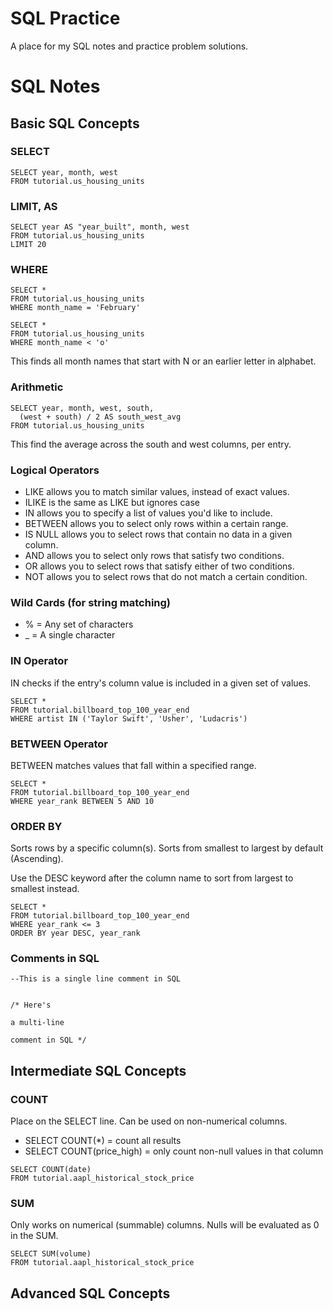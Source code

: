 # SQL Practice
A place for my SQL notes and practice problem solutions.


# SQL Notes

## Basic SQL Concepts

### SELECT
```
SELECT year, month, west
FROM tutorial.us_housing_units
```

### LIMIT, AS
```
SELECT year AS "year_built", month, west
FROM tutorial.us_housing_units
LIMIT 20
```

### WHERE
```
SELECT *
FROM tutorial.us_housing_units
WHERE month_name = 'February'
```

```
SELECT *
FROM tutorial.us_housing_units
WHERE month_name < 'o'
```
This finds all month names that start with N or an earlier letter in alphabet. 

### Arithmetic
```
SELECT year, month, west, south,
  (west + south) / 2 AS south_west_avg
FROM tutorial.us_housing_units
```
This find the average across the south and west columns, per entry.

### Logical Operators 

- LIKE allows you to match similar values, instead of exact values.
- ILIKE is the same as LIKE but ignores case
- IN allows you to specify a list of values you'd like to include.
- BETWEEN allows you to select only rows within a certain range.
- IS NULL allows you to select rows that contain no data in a given column.
- AND allows you to select only rows that satisfy two conditions.
- OR allows you to select rows that satisfy either of two conditions.
- NOT allows you to select rows that do not match a certain condition.

### Wild Cards (for string matching)

- % = Any set of characters
- _ = A single character

### IN Operator

IN checks if the entry's column value is included in a given set of values.

```
SELECT *
FROM tutorial.billboard_top_100_year_end
WHERE artist IN ('Taylor Swift', 'Usher', 'Ludacris')
```

### BETWEEN Operator

BETWEEN matches values that fall within a specified range.

```
SELECT *
FROM tutorial.billboard_top_100_year_end
WHERE year_rank BETWEEN 5 AND 10
```

### ORDER BY

Sorts rows by a specific column(s). Sorts from smallest to largest by default (Ascending).

Use the DESC keyword after the column name to sort from largest to smallest instead.

```
SELECT *
FROM tutorial.billboard_top_100_year_end
WHERE year_rank <= 3
ORDER BY year DESC, year_rank
```

### Comments in SQL
```
--This is a single line comment in SQL


/* Here's

a multi-line

comment in SQL */
```

## Intermediate SQL Concepts

### COUNT

Place on the SELECT line. Can be used on non-numerical columns.

- SELECT COUNT(*) = count all results
- SELECT COUNT(price_high) = only count non-null values in that column

```
SELECT COUNT(date)
FROM tutorial.aapl_historical_stock_price
```

### SUM

Only works on numerical (summable) columns. Nulls will be evaluated as 0 in the SUM.

```
SELECT SUM(volume)
FROM tutorial.aapl_historical_stock_price
```

## Advanced SQL Concepts

```

```